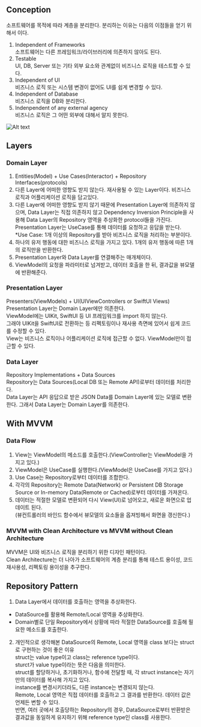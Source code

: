 ## Conception  
소프트웨어를 목적에 따라 계층을 분리한다. 분리하는 이유는 다음의 이점들을 얻기 위해서 이다.  
1. Independent of Frameworks  
소프트웨어는 다른 프레임워크/라이브러리에 의존하지 않아도 된다.  
2. Testable  
UI, DB, Server 또는 기타 외부 요소와 관계없이 비즈니스 로직을 테스트할 수 있다.  
3. Independent of UI  
비즈니스 로직 또는 시스템 변경이 없어도 UI를 쉽게 변경할 수 있다.  
4. Independent of Database  
비즈니스 로직을 DB와 분리한다.  
5. Indenpendent of any external agency  
비즈니스 로직은 그 어떤 외부에 대해서 알지 못한다.  
  
![Alt text](https://blog.kakaocdn.net/dn/MQ1R1/btqFKDrPxtp/pjv2GVcCJ7ubcfjq8ZxQkK/img.png)  
  
  
  
  
## Layers  
  
  
### Domain Layer  
1. Entities(Model) + Use Cases(Interactor) + Repository Interfaces(protocols)  
2. 다른 Layer에 어떠한 영향도 받지 않는다. 재사용될 수 있는 Layer이다. 비즈니스 로직과 어플리케이션 로직을 담고있다.  
3. 다른 Layer에 어떠한 영향도 받지 않기 때문에 Presentation Layer에 의존하지 않으며, 
Data Layer는 직접 의존하지 않고 Dependency Inversion Principle을 사용해 Data Layer의 Repository 영역을 추상화한 protocol들을 가진다.  
Presentation Layer는 UseCase를 통해 데이터를 요청하고 응답을 받는다.  
*Use Case: 1개 이상의 Repository를 받아 비즈니스 로직을 처리하는 부분이다.  
1. 하나의 유저 행동에 대한 비즈니스 로직을 가지고 있다. 1개의 유저 행동에 따른 1개의 로직만을 반환한다.  
2. Presentation Layer와 Data Layer를 연결해주는 매개체이다.  
3. ViewModel의 요청을 파라미터로 넘겨받고, 데이터 호출을 한 뒤, 결과값을 뷰모델에 반환해준다.  

### Presentation Layer  
Presenters(ViewModels) + UI(UIViewControllers or SwiftUI Views)  
Presentation Layer는 Domain Layer에만 의존한다.  
ViewModel에는 UIKit, SwiftUI 등 UI 프레임워크를 import 하지 않는다.  
그래야 UIKit을 SwiftUI로 전환하는 등 리펙토링이나 재사용 측면에 있어서 쉽게 코드를 수정할 수 있다.  
View는 비즈니스 로직이나 어플리케이션 로직에 접근할 수 없다. ViewModel만이 접근할 수 있다.  

### Data Layer  
Repository Implementations + Data Sources  
Repository는 Data Sources(Local DB 또는 Remote API)로부터 데이터를 처리한다.  
Data Layer는 API 응답으로 받은 JSON Data를 Domain Layer에 있는 모델로 변환한다. 그래서 Data Layer는 Domain Layer를 의존한다.  
  
## With MVVM  
  
  
### Data Flow  
1. View는 ViewModel의 메소드를 호출한다.(ViewController는 ViewModel을 가지고 있다.)  
2. ViewModel은 UseCase를 실행한다.(ViewModel은 UseCase를 가지고 있다.)  
3. Use Case는 Repository로부터 데이터를 조합한다.
4. 각각의 Repository는 Remote Data(Network) or Persistent DB Storage Source or In-memory Data(Remote or Cached)로부터 데이터를 가져온다.  
5. 데이터는 적절한 모델로 변환되어 다시 View(UI)로 넘어오고, 새로운 화면으로 업데이트 된다.  
  (뷰컨트롤러의 바인드 함수에서 뷰모델의 요소들을 옵져빙해서 화면을 갱신한다.)  
  
### MVVM with Clean Architecture vs MVVM without Clean Architecture  
MVVM은 UI와 비즈니스 로직을 분리하기 위한 디자인 패턴이다.  
Clean Architecture는 더 나아가 소프트웨어의 계층 분리를 통해 테스트 용이성, 코드 재사용성, 리펙토링 용이성을 추구한다.  
  
  
  
## Repository Pattern  
1. Data Layer에서 데이터를 호출하는 영역을 추상화한다.  
- DataSource를 활용해 Remote/Local 영역을 추상화한다.  
- Domain별로 단일 Repository에서 상황에 따라 적절한 DataSource를 호출해 필요한 메소드를 호출한다.  
2. 개인적으로 생각해본 DataSource의 Remote, Local 영역을 class 보다는 struct로 구현하는 것이 좋은 이유  
struct는 value type이고 class는 reference type이다.  
sturct가 value type이라는 뜻은 다음을 의미한다.  
	struct를 할당하거나, 초기화하거나, 함수에 전달할 때, 각 struct instance는 자기만의 데이터를 복사해 가지고 있다.  
	instance를 변경시키더라도, 다른 instance는 변경되지 않는다.  
Remote, Local 영역은 직접 데이터를 호출하고 그 결과를 반환한다. 데이터 값은 언제든 변할 수 있다.  
반면, 여러 곳에서 호출당하는 Repository의 경우, DataSource로부터 반환받은 결과값을 동일하게 유지하기 위해 reference type인 class를 사용한다.  